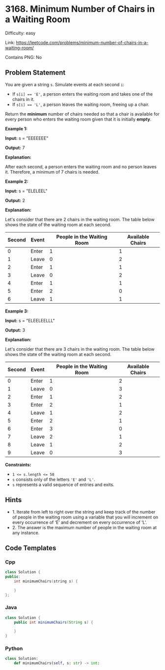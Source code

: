 # 3168. Minimum Number of Chairs in a Waiting Room

Difficulty: easy

Link: https://leetcode.com/problems/minimum-number-of-chairs-in-a-waiting-room/

Contains PNG: No

## Problem Statement

You are given a string `s`. Simulate events at each second `i`:

* If `s[i] == 'E'`, a person enters the waiting room and takes one of the chairs in it.
* If `s[i] == 'L'`, a person leaves the waiting room, freeing up a chair.

Return the **minimum** number of chairs needed so that a chair is available for every person who enters the waiting room given that it is initially **empty**.

**Example 1:**

**Input:** s \= "EEEEEEE"

**Output:** 7

**Explanation:**

After each second, a person enters the waiting room and no person leaves it. Therefore, a minimum of 7 chairs is needed.

**Example 2:**

**Input:** s \= "ELELEEL"

**Output:** 2

**Explanation:**

Let's consider that there are 2 chairs in the waiting room. The table below shows the state of the waiting room at each second.

| Second | Event | People in the Waiting Room | Available Chairs |
| --- | --- | --- | --- |
| 0 | Enter | 1 | 1 |
| 1 | Leave | 0 | 2 |
| 2 | Enter | 1 | 1 |
| 3 | Leave | 0 | 2 |
| 4 | Enter | 1 | 1 |
| 5 | Enter | 2 | 0 |
| 6 | Leave | 1 | 1 |

**Example 3:**

**Input:** s \= "ELEELEELLL"

**Output:** 3

**Explanation:**

Let's consider that there are 3 chairs in the waiting room. The table below shows the state of the waiting room at each second.

| Second | Event | People in the Waiting Room | Available Chairs |
| --- | --- | --- | --- |
| 0 | Enter | 1 | 2 |
| 1 | Leave | 0 | 3 |
| 2 | Enter | 1 | 2 |
| 3 | Enter | 2 | 1 |
| 4 | Leave | 1 | 2 |
| 5 | Enter | 2 | 1 |
| 6 | Enter | 3 | 0 |
| 7 | Leave | 2 | 1 |
| 8 | Leave | 1 | 2 |
| 9 | Leave | 0 | 3 |

**Constraints:**

* `1 <= s.length <= 50`
* `s` consists only of the letters `'E'` and `'L'`.
* `s` represents a valid sequence of entries and exits.

## Hints

- 1\. Iterate from left to right over the string and keep track of the number of people in the waiting room using a variable that you will increment on every occurrence of ‘E’ and decrement on every occurrence of ‘L’.
- 2\. The answer is the maximum number of people in the waiting room at any instance.

## Code Templates

### Cpp
```cpp
class Solution {
public:
    int minimumChairs(string s) {
        
    }
};
```

### Java
```java
class Solution {
    public int minimumChairs(String s) {
        
    }
}
```

### Python
```python
class Solution:
    def minimumChairs(self, s: str) -> int:
        
```

